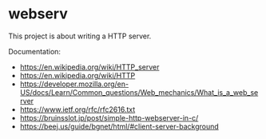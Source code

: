 # webserv
This project is about writing a HTTP server.

Documentation:
- https://en.wikipedia.org/wiki/HTTP_server
- https://en.wikipedia.org/wiki/HTTP
- https://developer.mozilla.org/en-US/docs/Learn/Common_questions/Web_mechanics/What_is_a_web_server
- https://www.ietf.org/rfc/rfc2616.txt
- https://bruinsslot.jp/post/simple-http-webserver-in-c/
- https://beej.us/guide/bgnet/html/#client-server-background

